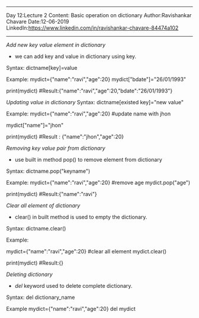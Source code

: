 ____________________________

Day 12:Lecture 2
Content: Basic operation on dictionary
Author:Ravishankar Chavare
Date:12-06-2019
LinkedIn:https://www.linkedin.com/in/ravishankar-chavare-84474a102
_______________________________

*Add new key value element in dictionary*

- we can add key and value in dictionary using key.

Syntax:
dictname[key]=value

Example:
mydict={"name":"ravi","age":20}
mydict["bdate"]="26/01/1993"

print(mydict)
#Result:{"name":"ravi","age":20,"bdate":"26/01/1993"}



*Updating value in dictionary*
Syntax:
dictname[existed key]="new value"


Example:
mydict={"name":"ravi","age":20}
#update name with jhon

mydict["name"]="jhon"

print(mydict)
#Result : {"name":"jhon","age":20}


*Removing key value pair from dictionary*

- use built in method pop() to remove element from dictionary

Syntax:
dictname.pop("keyname")


Example:
mydict={"name":"ravi","age":20}
#remove age
mydict.pop("age")

print(mydict)
#Result:{"name":"ravi"}


*Clear all element of dictionary*

- clear() in built method is used to empty the dictionary.

Syntax:
dictname.clear()


Example:

mydict={"name":"ravi","age":20}
#clear all element 
mydict.clear()

print(mydict)
#Result:{}

*Deleting dictionary*
- *del* keyword used to delete complete dictionary.

Syntax:
del dictionary_name

Example
mydict={"name":"ravi","age":20}
del mydict
